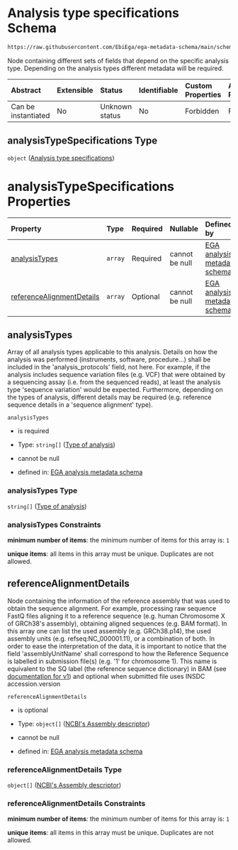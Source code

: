 # Analysis type specifications Schema

```txt
https://raw.githubusercontent.com/EbiEga/ega-metadata-schema/main/schemas/EGA.analysis.json#/properties/analysisTypeSpecifications
```

Node containing different sets of fields that depend on the specific analysis type. Depending on the analysis types different metadata will be required.

| Abstract            | Extensible | Status         | Identifiable | Custom Properties | Additional Properties | Access Restrictions | Defined In                                                                       |
| :------------------ | :--------- | :------------- | :----------- | :---------------- | :-------------------- | :------------------ | :------------------------------------------------------------------------------- |
| Can be instantiated | No         | Unknown status | No           | Forbidden         | Forbidden             | none                | [EGA.analysis.json\*](../../../schemas/EGA.analysis.json "open original schema") |

## analysisTypeSpecifications Type

`object` ([Analysis type specifications](ega-2-properties-analysis-type-specifications.md))

# analysisTypeSpecifications Properties

| Property                                                | Type    | Required | Nullable       | Defined by                                                                                                                                                                                                                                                                       |
| :------------------------------------------------------ | :------ | :------- | :------------- | :------------------------------------------------------------------------------------------------------------------------------------------------------------------------------------------------------------------------------------------------------------------------------- |
| [analysisTypes](#analysistypes)                         | `array` | Required | cannot be null | [EGA analysis metadata schema](ega-2-properties-analysis-type-specifications-properties-list-of-analysis-types.md "https://raw.githubusercontent.com/EbiEga/ega-metadata-schema/main/schemas/EGA.analysis.json#/properties/analysisTypeSpecifications/properties/analysisTypes") |
| [referenceAlignmentDetails](#referencealignmentdetails) | `array` | Optional | cannot be null | [EGA analysis metadata schema](ega-4-defs-reference-assembly-and-sequence-details.md "https://raw.githubusercontent.com/EbiEga/ega-metadata-schema/main/schemas/EGA.analysis.json#/properties/analysisTypeSpecifications/properties/referenceAlignmentDetails")                  |

## analysisTypes

Array of all analysis types applicable to this analysis. Details on how the analysis was performed (instruments, software, procedure...) shall be included in the 'analysis\_protocols' field, not here. For example, if the analysis includes sequence variation files (e.g. VCF) that were obtained by a sequencing assay (i.e. from the sequenced reads), at least the analysis type 'sequence variation' would be expected. Furthermore, depending on the types of analysis, different details may be required (e.g. reference sequence details in a 'sequence alignment' type).

`analysisTypes`

* is required

* Type: `string[]` ([Type of analysis](ega-2-properties-analysis-type-specifications-properties-list-of-analysis-types-type-of-analysis.md))

* cannot be null

* defined in: [EGA analysis metadata schema](ega-2-properties-analysis-type-specifications-properties-list-of-analysis-types.md "https://raw.githubusercontent.com/EbiEga/ega-metadata-schema/main/schemas/EGA.analysis.json#/properties/analysisTypeSpecifications/properties/analysisTypes")

### analysisTypes Type

`string[]` ([Type of analysis](ega-2-properties-analysis-type-specifications-properties-list-of-analysis-types-type-of-analysis.md))

### analysisTypes Constraints

**minimum number of items**: the minimum number of items for this array is: `1`

**unique items**: all items in this array must be unique. Duplicates are not allowed.

## referenceAlignmentDetails

Node containing the information of the reference assembly that was used to obtain the sequence alignment. For example, processing raw sequence FastQ files aligning it to a reference sequence (e.g. human Chromosome X of GRCh38's assembly), obtaining aligned sequences (e.g. BAM format). In this array one can list the used assembly (e.g. GRCh38.p14), the used assembly units (e.g. refseq:NC\_000001.11), or a combination of both. In order to ease the interpretation of the data, it is important to notice that the field 'assemblyUnitName' shall correspond to how the Reference Sequence is labelled in submission file(s) (e.g. '1' for chromosome 1). This name is equivalent to the SQ label (the reference sequence dictionary) in BAM (see [documentation for v1](https://samtools.github.io/hts-specs/SAMv1.pdf)) and optional when submitted file uses INSDC accession.version

`referenceAlignmentDetails`

* is optional

* Type: `object[]` ([NCBI's Assembly descriptor](ega-4-defs-ncbis-assembly-descriptor.md))

* cannot be null

* defined in: [EGA analysis metadata schema](ega-4-defs-reference-assembly-and-sequence-details.md "https://raw.githubusercontent.com/EbiEga/ega-metadata-schema/main/schemas/EGA.analysis.json#/properties/analysisTypeSpecifications/properties/referenceAlignmentDetails")

### referenceAlignmentDetails Type

`object[]` ([NCBI's Assembly descriptor](ega-4-defs-ncbis-assembly-descriptor.md))

### referenceAlignmentDetails Constraints

**minimum number of items**: the minimum number of items for this array is: `1`

**unique items**: all items in this array must be unique. Duplicates are not allowed.
